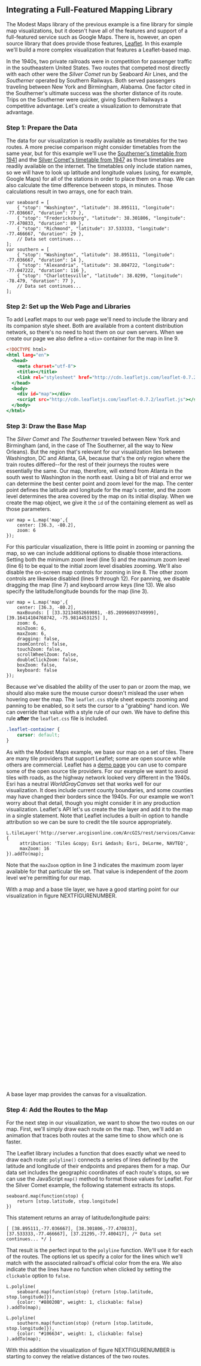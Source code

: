 ## Integrating a Full-Featured Mapping Library

The Modest Maps library of the previous example is a fine library for simple map visualizations, but it doesn't have all of the features and support of a full-featured service such as Google Maps. There is, however, an open source library that does provide those features, [Leaflet](http://leafletjs.com). In this example we'll build a more complex visualization that features a Leaflet-based map.

In the 1940s, two private railroads were in competition for passenger traffic in the southeastern United States. Two routes that competed most directly with each other were the _Silver Comet_ run by Seaboard Air Lines, and the _Southerner_ operated by Southern Railways. Both served passengers traveling between New York and Birmingham, Alabama. One factor cited in the Southerner's ultimate success was the shorter distance of its route. Trips on the Southerner were quicker, giving Southern Railways a competitive advantage. Let's create a visualization to demonstrate that advantage.

### Step 1: Prepare the Data

The data for our visualization is readily available as timetables for the two routes. A more precise comparison might consider timetables from the same year, but for this example we'll use the [Southerner's timetable from 1941](http://www.streamlinerschedules.com/concourse/track1/southerner194112.html) and the [Silver Comet's timetable from 1947](http://www.streamlinerschedules.com/concourse/track1/silvercomet194706.html) as those timetables are readily available on the internet. The timetables only include station names, so we will have to look up latitude and longitude values (using, for example, Google Maps) for all of the stations in order to place them on a map. We can also calculate the time difference between stops, in minutes. Those calculations result in two arrays, one for each train.

``` {.javascript .numberLines}
var seaboard = [
    { "stop": "Washington", "latitude": 38.895111, "longitude": -77.036667, "duration": 77 },
    { "stop": "Fredericksburg", "latitude": 38.301806, "longitude": -77.470833, "duration": 89 },
    { "stop": "Richmond", "latitude": 37.533333, "longitude": -77.466667, "duration": 29 },
    // Data set continues...
];
var southern = [
    { "stop": "Washington", "latitude": 38.895111, "longitude": -77.036667, "duration": 14 },
    { "stop": "Alexandria", "latitude": 38.804722, "longitude": -77.047222, "duration": 116 },
    { "stop": "Charlottesville", "latitude": 38.0299, "longitude": -78.479, "duration": 77 },
    // Data set continues...
];
```

### Step 2: Set up the Web Page and Libraries

To add Leaflet maps to our web page we'll need to include the library and its companion style sheet. Both are available from a content distribution network, so there's no need to host them on our own servers. When we create our page we also define a `<div>` container for the map in line 9.

``` {.html .numberLines}
<!DOCTYPE html>
<html lang="en">
  <head>
    <meta charset="utf-8">
    <title></title>
    <link rel="stylesheet" href="http://cdn.leafletjs.com/leaflet-0.7.2/leaflet.css" />
  </head>
  <body>
    <div id="map"></div>
    <script src="http://cdn.leafletjs.com/leaflet-0.7.2/leaflet.js"></script>
  </body>
</html>
```

### Step 3: Draw the Base Map

The _Silver Comet_ and _The Southerner_ traveled between New York and Birmingham (and, in the case of The Southerner, all the way to New Orleans). But the region that's relevant for our visualization lies between Washington, <span class="smcp">DC</span> and Atlanta, <span class="smcp">GA</span>, because that's the only region where the train routes differed--for the rest of their journeys the routes were essentially the same. Our map, therefore, will extend from Atlanta in the south west to Washington in the north east. Using a bit of trial and error we can determine the best center point and zoom level for the map. The center point defines the latitude and longitude for the map's center, and the zoom level determines the area covered by the map on its initial display. When we create the map object, we give it the `id` of the containing element as well as those parameters.

``` {.javascript .numberLines}
var map = L.map('map',{
    center: [36.3, -80.2],
    zoom: 6
});
```

For this particular visualization, there is little point in zooming or panning the map, so we can include additional options to disable those interactions. Setting both the minimum zoom level (line 5) and the maximum zoom level (line 6) to be equal to the initial zoom level disables zooming. We'll also disable the on-screen map controls for zooming in line 8. The other zoom controls are likewise disabled (lines 9 through 12). For panning, we disable dragging the map (line 7) and keyboard arrow keys (line 13). We also specify the latitude/longitude bounds for the map (line 3).

``` {.javascript .numberLines}
var map = L.map('map',{
    center: [36.3, -80.2],
    maxBounds: [ [33.32134852669881, -85.20996093749999], [39.16414104768742, -75.9814453125] ],
    zoom: 6,
    minZoom: 6,
    maxZoom: 6,
    dragging: false,
    zoomControl: false,
    touchZoom: false,
    scrollWheelZoom: false,
    doubleClickZoom: false,
    boxZoom: false,
    keyboard: false
});
```

Because we've disabled the ability of the user to pan or zoom the map, we should also make sure the mouse cursor doesn't mislead the user when hovering over the map. The `leaflet.css` style sheet expects zooming and panning to be enabled, so it sets the cursor to a "grabbing" hand icon. We can override that value with a style rule of our own. We have to define this rule **after** the `leaflet.css` file is included.

``` {.css .numberLines}
.leaflet-container {
    cursor: default;
}
```

As with the Modest Maps example, we base our map on a set of tiles. There are many tile providers that support Leaflet; some are open source while others are commercial. Leaflet has a [demo page](http://leaflet-extras.github.io/leaflet-providers/preview/) you can use to compare some of the open source tile providers. For our example we want to avoid tiles with roads, as the highway network looked very different in the 1940s. Esri has a neutral _WorldGrayCanvas_ set that works well for our visualization. It does include current county boundaries, and some counties may have changed their borders since the 1940s. For our example we won't worry about that detail, though you might consider it in any production visualization. Leaflet's <span class="smcp">API</span> let's us create the tile layer and add it to the map in a single statement. Note that Leaflet includes a built-in option to handle attribution so we can be sure to credit the tile source appropriately.

``` {.javascript .numberLines}
L.tileLayer('http://server.arcgisonline.com/ArcGIS/rest/services/Canvas/World_Light_Gray_Base/MapServer/tile/{z}/{y}/{x}', {
     attribution: 'Tiles &copy; Esri &mdash; Esri, DeLorme, NAVTEQ',
     maxZoom: 16
}).addTo(map);
```

Note that the `maxZoom` option in line 3 indicates the maximum zoom layer available for that particular tile set. That value is independent of the zoom level we're permitting for our map.

With a map and a base tile layer, we have a good starting point for our visualization in figure NEXTFIGURENUMBER.

<style>
.leaflet-container { cursor: default; }
</style>
<figure style="margin-left:0;margin-right:0;">
<div id="map-library-1" style="width:640px;height:500px;"></div>
<figcaption>A base layer map provides the canvas for a visualization.</figcaption>
</figure>

### Step 4: Add the Routes to the Map

For the next step in our visualization, we want to show the two routes on our map. First, we'll simply draw each route on the map. Then, we'll add an animation that traces both routes at the same time to show which one is faster.

The Leaflet library includes a function that does exactly what we need to draw each route: `polyline()` connects a series of lines defined by the latitude and longitude of their endpoints and prepares them for a map. Our data set includes the geographic coordinates of each route's stops, so we can use the JavaScript `map()` method to format those values for Leaflet. For the Silver Comet example, the following statement extracts its stops.

``` {.javascript .numberLines}
seaboard.map(function(stop) {
    return [stop.latitude, stop.longitude]
})
```

This statement returns an array of latitude/longitude pairs:

``` {.javascript .numberLines}
[ [38.895111,-77.036667], [38.301806,-77.470833], [37.533333,-77.466667], [37.21295,-77.400417], /* Data set continues... */ ]
```

That result is the perfect input to the `polyline` function. We'll use it for each of the routes. The options let us specify a color for the lines which we'll match with the associated railroad's official color from the era. We also indicate that the lines have no function when clicked by setting the `clickable` option to `false`.

``` {.javascript .numberLines}
L.polyline(
    seaboard.map(function(stop) {return [stop.latitude, stop.longitude]}),
    {color: "#88020B", weight: 1, clickable: false}
).addTo(map);

L.polyline(
    southern.map(function(stop) {return [stop.latitude, stop.longitude]}),
    {color: "#106634", weight: 1, clickable: false}
).addTo(map);
```

With this addition the visualization of figure NEXTFIGURENUMBER is starting to convey the relative distances of the two routes.

<figure style="margin-left:0;margin-right:0;">
<div id="map-library-2" style="width:640px;height:500px;"></div>
<figcaption>Additional map layers add data to the canvas.</figcaption>
</figure>

### Step 5: Add an Animation Control

Next, we'll animate the two routes. Not only will this emphasize the competitive advantage of the shorter route, it will also make the visualization more interesting and engaging. We'll definitely want to let our users start and stop the animation, so our map will need a control button. The Leaflet library doesn't have its own animation control, but the library does have a lot of support for customizations. Part of that support is a generic `Control` object. We can create an animation control by starting with that object and extending it.

``` {.javascript .numberLines}
L.Control.Animate = L.Control.extend({
    // custom code goes here
});
```

Next we define the options for our custom control. Those options include its position on the map, the text and tooltip (title) for its states, and functions to call when the animation starts or stops. Below, we define these within an `options` object, which lets Leaflet integrate them within its normal functionality.

``` {.javascript .numberLines}
L.Control.Animate = L.Control.extend({
    options: {
        position: 'topleft',
        animateStartText: '▶︎',
        animateStartTitle: 'Start animation',
        animatePauseText: '◼︎',
        animatePauseTitle: 'Pause animation',
        animateResumeText: '▶︎',
        animateResumeTitle: 'Resume animation',
        animateStartFn: null,
        animateStopFn: null
    },
```

For our example we're using <span class="smcp">UTF</span>-8 characters for the play and pause control. In a production visualization you might consider using icon fonts or images to have maximum control over the appearance.

Our animation control also needs an `onAdd()` method for Leaflet to call when it adds a control to a map. This method constructs the <span class="smcp">HTML</span> markup for the control and returns that to the caller.

``` {.javascript .numberLines}
    onAdd: function () {
        var animateName = 'leaflet-control-animate',
            container = L.DomUtil.create('div', animateName + ' leaflet-bar'),
            options = this.options;

        this._button  = this._createButton(this.options.animateStartText, 
            this.options.animateStartTitle, animateName,  container, this._clicked);

        return container;
    },
```

Our implementation of `onAdd()` constructs the markup in two stages. First, starting at line 3, it creates a `<div>` element and gives that element two classes: `leaflet-control-animate` and `leaflet-bar`. The first class is unique to our animation control, and we can use it to apply <span class="smcp">CSS</span> rules uniquely to our control. The second class is a general Leaflet class for all toolbars. By adding it to the animation control we're making that control consistent with other Leaflet controls. Note that Leaflet includes the `L.DomUtil.create()` method in line 3 to handle the details of creating the element.

The second part of `onAdd()` creates a button element within this `<div>` container. Most of the work takes place in the `_createButton()` function at line 6 which we'll examine shortly. The parameters to the function include:

* the text for the button,
* the tooltip (title) to display when the mouse hovers over the button,
* the <span class="smcp">CSS</span> class to apply to the button,
* the container in which to insert the button, and
* a function to call when the button is clicked.

If you're wondering why the name of this function begins with an underscore (_), that's the convention that Leaflet uses for private methods (and attributes). It's only a convention so there's no requirement to follow it, but doing so will make it easier for someone familiar with Leaflet to understand our code.

The `_createButton()` method itself relies on Leaflet utility functions. It creates the button as an `<a>` element with the specified text, title, and class, and it creates that element within the appropriate container (lines 2-5). It then binds several events to this `<a>` element. First it ignores initial `mousedown` and double-click events (line 8). It also prevents single-click events from propagating up the document tree and from implementing their default behavior (line 9). Finally, it executes the callback function on `click` events (line 10).


``` {.javascript .numberLines}
    _createButton: function (html, title, className, container, callback) {
        var link = L.DomUtil.create('a', className, container);
        link.innerHTML = html;
        link.href = '#';
        link.title = title;

        L.DomEvent
            .on(link, 'mousedown dblclick', L.DomEvent.stopPropagation)
            .on(link, 'click', L.DomEvent.stop)
            .on(link, 'click', callback, this);

        return link;
    },
```

The callback function itself is our next task. Before we get into the function, we add a single state variable (`_running`) to keep track of whether or not the animation is currently running. It starts out stopped (line 1). Then our callback function starts by checking this variable in line 4. If _running is true, that means the animation was running and has just been paused by the current click, so it changes the control to indicate that clicking will now resume the animation. If the animation isn't running, the callback function does the opposite. It changes the control to indicate that a subsequent click will pause it. In both cases the callback function executes the appropriate control function if one exists. Finally, it sets the state of the `_running` state variable to its complement.

``` {.javascript .numberLines}
    _running: false,
    
    _clicked: function() {
        if (this._running) {
            if (this.options.animateStopFn) {
                this.options.animateStopFn();
            }
            this._button.innerHTML = this.options.animateResumeText;
            this._button.title = this.options.animateResumeTitle;
        } else {
            if (this.options.animateStartFn) {
                this.options.animateStartFn();
            }
            this._button.innerHTML = this.options.animatePauseText;
            this._button.title = this.options.animatePauseTitle;
        }
        this._running = !this._running;
    },
```

The last part of our custom control adds a `reset()` method to clear the animation. This function sets the control back to its initial state.

``` {.javascript .numberLines}
    reset: function() {
        this._running = false;
        this._button.innerHTML = this.options.animateStartText;
        this._button.title = this.options.animateStartTitle;
    }
});
```

To completely integrate our custom control into the Leaflet architecture, we add a function to the `L.control` object. Following the Leaflet convention, this function's name begins with a lowercase letter but is otherwise identical to the name of our control.

``` {.javascript .numberLines}
L.control.animate = function (options) {
    return new L.Control.Animate(options);
};
```

Defining this last function let's us create the control using a common Leaflet syntax, in particular:

``` {.javascript .numberLines}
L.control.animate().addTo(map);
```

That's the same syntax we've seen before with layers and polylines.

### Step 6: Prepare the Animation

With a convenient user control in place we can now begin work on the animation itself. Although this particular animation isn't especially taxing, we can still follow best practices and compute as much as possible in advance. Since we're animating two routes, we'll define a function that will build an animation for any input route. A second parameter will specify polyline options. This function will return an array of polyline paths, indexed by minutes. You can see the basic structure of this function below. The first element in the array will be the polyline for the first minute of the route. We'll build the entire array in the `animation` variable.

``` {.javascript .numberLines}
var buildAnimation = function(route, options) {
    var animation = [];
    
    // Code to build the polylines

    return animation;
}
```

To build the paths we iterate through the stops on the route. We want to keep track of all the stops we've already passed, so we define the `prevStops` array and initialize it as empty in line 1 below. Each iteration calculates the animation steps for the current stop up to the next stop. There's no need to go beyond the final stop on the route, so we terminate the loop at the next-to-last stop (`stopIdx < route.length-1;`).


``` {.javascript .numberLines}
    for (var stopIdx=0, prevStops=[]; stopIdx < route.length-1; stopIdx++) {
        // Code to calculate steps between current stop and next stop
    }
```

As we start to calculate the paths beginning at the current stop, we'll store that stop and the next stop in local variables, and we add the current stop to the `prevStops` array that's keeping track of previous stops.

``` {.javascript .numberLines}
        var stop = route[stopIdx];
        var nextStop = route[stopIdx+1]
        prevStops.push([stop.latitude, stop.longitude]);
```

For each stop in our data sets, the `duration` property stores the number of minutes until the next stop. We'll use an inner loop, shown below, to count from `1` up to that value. Within the loop we use a simple linear interpolation to calculate the position at the corresponding time. That position, when appended to the previous stops array, is the polyline path for that time. The code below creates a polyline based on the path and adds it to the animation array.

``` {.javascript .numberLines}
        for (var minutes = 1; minutes <= stop.duration; minutes++) {
            var position = [
                stop.latitude +  (nextStop.latitude  - stop.latitude)  * (minutes/stop.duration),
                stop.longitude + (nextStop.longitude - stop.longitude) * (minutes/stop.duration)
            ];
            animation.push(L.polyline(prevStops.concat([position]), options));
        }
```

When we use the array `concat()` method we embed the position array within another array object. That keeps `concat()` from flattening the position array before appending it. You can see the difference in the following examples. It's the latter outcome that we want.

``` {.javascript .numberLines}
[[1,2], [3,4]].concat([5,6]);   // => [[1,2], [3,4], 5, 6]
[[1,2], [3,4]].concat([[5,6]]); // => [[1,2], [3,4], [5,6]]
```

### Step 7: Animate the Routes

Now it's finally time to execute the animation. To initialize it we create an array to hold the two routes.

``` {.javascript .numberLines}
var routeAnimations = [
    buildAnimation(seaboard, {clickable: false, color: "#88020B", weight: 8, opacity: 1.0}),
    buildAnimation(southern, {clickable: false, color: "#106634", weight: 8, opacity: 1.0})
];
```

Next we calculate the maximum number of animation steps. That's the minimum of the length of the two animation arrays.

``` {.javascript .numberLines}
var maxSteps = Math.min.apply(null, routeAnimations.map(function(animation) {return animation.length}));
```

That statement might seem overly complex for finding the minimum length, but it works with an arbitrary number of routes. If, in the future, we decided to animate a third route on our map, we wouldn't have to change the code. The best way to understand the statement is to start in the middle and work out. The fragment

``` {.javascript .numberLines}
routeAnimations.map(function(animation) {return animation.length})
```

converts the array of route animations into an array of lengths, specifically `[870,775]`.

To find the minimum value in an array we can use the `Math.min` function, except that function expects its parameters as a comma-separated list of arguments rather than an array. The `apply()` method (which is available for any JavaScript function) converts an array into a comma-separated list. Its first parameter is a context for the function which, in our case is irrelevant, so we pass `null` for that parameter.

The animation keeps track of its current state with the `step` variable, which we initialize to `0`.

``` {.javascript .numberLines}
var step = 0;
```

The `animateStep()` function processes each step in the animation. There are four parts to this function.

``` {.javascript .numberLines}
var animateStep = function() {
    // Draw the next step in the animation
}
```

First we check to see whether or not this is the very first step in the animation. If it isn't, `step` will be greater than 0 and we can remove the previous step's polylines from the map in line 3.

``` {.javascript .numberLines .line-3}
    if (step > 0) {
        routeAnimations.forEach(function(animation) {
            map.removeLayer(animation[step-1]);
        });
    }
```

Next we check to see if we're already at the end of the animation. If so, then we restart the animation back at step 0.

``` {.javascript .numberLines}
    if (step === maxSteps) {
        step = 0;
    }
```

For the third part we add the current step's polylines to the map.

``` {.javascript .numberLines}
    routeAnimations.forEach(function(animation) {
        map.addLayer(animation[step]);
    });
```

Finally, we return `true` if we've reached the end of the animation.

``` {.javascript .numberLines}
    return ++step === maxSteps;
```

We'll execute this step function repeatedly in a JavaScript interval. We use a variable to keep a reference to that interval and add functions to start and stop it. In the `animate()` function we check the return value from `animateStep()` in line 4. When it returns `true` the animation is complete so we clear the interval and reset our control. (We'll see where that control is defined shortly.) The `pause()` function shown in line 10 stops the interval.

``` {.javascript .numberLines}
var interval = null;
var animate = function() {
    interval = window.setInterval(function() {
        if (animateStep()) {
            window.clearInterval(interval);
            control.reset();
        }
    }, 30);
}
var pause = function() {
    window.clearInterval(interval);
}
```

Now all we need to do is define the animation control using the object we created in step 5. Once we add it to the map, the user will be able to activate the animation.

``` {.javascript .numberLines}
var control = L.control.animate({
    animateStartFn: animate,
    animateStopFn:  pause
});
control.addTo(map);
```

### Step 8: Create Labels for the Stops

Before we wrap up the animation we'll add some labels for each train stop. To emphasize the passage of time, we'll reveal each label as the animation reaches the corresponding stop. To do that we'll create the labels using a special object; then we'll create a method to add labels to the map, and, to finish the label object, we'll create methods that the animation control can call to get or set a label's status.

Since Leaflet doesn't have a predefined object for labels, we can once again create our own custom object. We start with the basic Leaflet `Class`.

``` {.javascript .numberLines}
L.Label = L.Class.extend({
    // Implement the Label object
});
```

Our `Label` object accepts parameters for its position on the map, its label text, and any options. Below, we extend the `initialize()` method of the Leaflet `Class` to handle those parameters. For position and text we simply save their values for later use. For the options we use a Leaflet utility in line 4 to easily support default values. The object includes one variable to keep track of its status. Initially all labels are hidden, so `this._status` is initialized appropriately in line 5.

``` {.javascript .numberLines .line-5}
    initialize: function(latLng, label, options) {
        this._latlng = latLng;
        this._label = label;
        L.Util.setOptions(this, options);
        this._status = "hidden";
    },
```

Next we define the default option values with the `options` attribute. The only option we need for our label is an offset for the standard position. By default, that offset will be 0 in both the x- and y-coordinates.

``` {.javascript .numberLines}
    options: {
        offset: new L.Point(0, 0)
    },
});
```

This `options` attribute, combined with the call to `L.Util.setOptions` in the `initialize` method, establishes a default value (`0,0`) for the offset that can be easily overridden when a `Label` object is created.

Next we write the method that adds a label to a map. This method

1. creates a new `<div>` element with the <span class="smcp">CSS</span> class `leaflet-label` (line 2),
2. sets the `line-height` of that element to `0` to work around a quirk in the way Leaflet calculates position (line 3),
3. sets the `opacity` of the element to `0` to match its initial `hidden` status (line 4),
4. adds the new element to the `markerPane` layer in the map (line 5),
5. sets the contents of the element to the label text (line 6),
6. calculates a position for the label using its defined latitude/longitude (line 7) and then adjusting for any offset (line 8), and
7. positions the element on the map (line 9).

``` {.javascript .numberLines}
    onAdd: function(map) {
        this._container = L.DomUtil.create("div", "leaflet-label");
        this._container.style.lineHeight = "0";
        this._container.style.opacity = "0";
        map.getPanes().markerPane.appendChild(this._container);
        this._container.innerHTML = this._label;
        var position = map.latLngToLayerPoint(this._latlng);
        position = new L.Point(position.x + this.options.offset.x, position.y + this.options.offset.y);
        L.DomUtil.setPosition(this._container, position);
    },
```

> Step 2 above, setting the `line-height` to `0`, addresses a problem in the method Leaflet uses to position elements on the map. In particular, Leaflet does not account for other elements in the same parent container. By setting all elements to have no line height, we nullify this effect so that the calculated position is correct.

Finally we add methods to get and set the label's status. As the code below indicates, our labels can have three different status values, and those values determine the opacity of the label.

``` {.javascript .numberLines}
    getStatus: function() {
        return this._status;
    },
    setStatus: function(status) {
        switch (status) {
            case "hidden":
                this._status = "hidden";
                this._container.style.opacity = "0";
                break;
            case "shown":
                this._status = "shown";
                this._container.style.opacity = "1";
                break;
            case "dimmed":
                this._status = "dimmed";
                this._container.style.opacity = "0.5";
                break;
        }
    }
```

We included the option to adjust the label's position because not all labels will look good positioned exactly on the latitude and longitude of the station. Most will benefit from slight shifts to avoid interference with the route polylines, text on the base map tiles, or other labels. For a custom visualization such as this example, there's no substitute for trial and error adjustments. We'll capture those adjustments for each label by adding an additional `offset` field to our data set. The augmented data set might begin like this:

``` {.javascript .numberLines}
var seaboard = [
{ "stop": "Washington",     "offset": [-30,-10], /* Data continues... */ },
{ "stop": "Fredericksburg", "offset": [  6,  4], /* Data continues... */ },
{ "stop": "Richmond",       "offset": [  6,  4], /* Data continues... */ },
// Data set continues...
```

### Step 9: Build the Label Animation

To create the label animation we can once again iterate through the trains' routes. Because we have more than one route, a general purpose function will let us avoid duplicating code. As you can see from the code below we're not using a fixed number of arguments to our function. Instead we let the caller pass in as many individual routes as desired. All of those input parameters will be stored in the `arguments` object.

The `arguments` object looks a lot like a JavaScript array. It has a `length` property, and individual elements are accessible using, for example, `arguments[0]`. Unfortunately, the object isn't a true array, so we can't use the convenient array methods (such as `forEach`) on it. As a workaround, the very first statement in our `builLabelAnimation` function shown below relies on a simple trick to convert the `arguments` object into the true `args` array.  It's a bit long-winded, but the statement in line 2 effectively executes the `slice` method on `arguments`. That operation clones `arguments` into a true array.

> This same trick works for nearly all of JavaScript's "array-like" objects. You can often use it to convert them into true arrays.

``` {.javascript .numberLines}
var buildLabelAnimation = function() {
    var args = Array.prototype.slice.call(arguments),
        labels = [];

    // Calculate label animation values

    return labels;
}
```

With the routes converted into an array, we can use `forEach` to iterate through all of them, regardless of their number. As we begin processing each route we set the `minutes` value to zero. Then we can use `forEach` again iterate through all the stops on the route.

``` {.javascript .numberLines}
    args.forEach(function(route) {
        var minutes = 0;
        route.forEach(function(stop,idx) {
            // process each stop on the route
        });
    });
```

For each stop in the route we first check to see whether that stop is the first or last one. If so, we don't want to animate a label for that stop. Otherwise we create a new `Label` object in line 3 below, and add it to the map. Then we append that Label object to the `labels` array that's accumulating the label animation data. Notice that we add each label to this array twice. The first time we add it in line 9 is at the time the animation reaches the stop; in this case we add it with a status of `shown`. We also add the label to the array 50 minutes later in line 10, this time with a status of `dimmed`. When we execute the animation, it will show the label when the route first reaches the station and then dim it a bit later.

``` {.javascript .numberLines}
        route.forEach(function(stop,idx) {
            if (idx !== 0 && idx < route.length-1) {
                var label = new L.Label(
                    [stop.latitude, stop.longitude], 
                    stop.stop, 
                    {offset: new L.Point(stop.offset[0], stop.offset[1])}
                );
                map.addLayer(label);
                labels.push({minutes: minutes, label: label, status: "shown"});
                labels.push({minutes: minutes+50, label: label, status: "dimmed"});
            }
            minutes += stop.duration;
        });
```

Once we've iterated through all the routes, our `labels` array will indicate when each label should change status. At this point, though, the labels aren't listed in the order of their animation state changes. To fix that, we sort the array in order of increasing time.

``` {.javascript .numberLines}
    labels.sort(function(a,b) {return a.minutes - b.minutes;})
```

To use our new function, we call and pass in all the routes to animate.

``` {.javascript .numberLines}
var labels = buildLabelAnimation(seaboard, southern);
```

Because we're not animating the start (Washington, <span class="smcp">DC</span>) or end (Atlanta, <span class="smcp">GA</span>) of any routes, we can go ahead and display those on the map from the start. We can get the coordinates from any route; the example below uses the `seaboard` data set.

``` {.javascript .numberLines}
var start = seaboard[0];
var label = new L.Label(
    [start.latitude, start.longitude], 
    start.stop, 
    {offset: new L.Point(start.offset[0], start.offset[1])}
);
map.addLayer(label);
label.setStatus("shown");

var finish = seaboard[seaboard.length-1];
label = new L.Label(
    [finish.latitude, finish.longitude], 
    finish.stop, 
    {offset: new L.Point(finish.offset[0], finish.offset[1])}
);
map.addLayer(label);
label.setStatus("shown");
```

### Step 10: Incorporate Label Animation in the Animation Step

Now that the label animation data is available, we can make some adjustments to our animation function to incorporate the labels as well as the polyline paths. The first change is deciding when to conclude the animation. Because we're dimming the labels some time after the route passes their stops, we can't simply stop when all the paths are drawn. That might leave some labels undimmed. We'll need separate variables to store the number of steps for each animation, and the total number of animation steps will be whichever is greater.

``` {.javascript .numberLines}
var maxPathSteps = Math.min.apply(null,routeAnimations.map(function(animation) {return animation.length}));
var maxLabelSteps = labels[labels.length-1].minutes;
var maxSteps = Math.max(maxPathSteps, maxLabelSteps);
```

We also need a copy of the label animation data that we can destroy during the animation, while keeping the original data intact. We don't want to destroy the original so that users can replay the animation if they wish. The easiest way to copy a JavaScript array is by calling its `slice(0)` method.

> We can't simply copy the array using an assignment statement (`var labelAnimation = labels`). In JavaScript this statement would simply set `labelAnimation` to reference the same actual array as `labels`. Any changes made to the first would also affect the latter.

``` {.javascript .numberLines}
var labelAnimation = labels.slice(0);
```

The animation step function itself needs some additional code to handle labels. It will now have five major parts; we'll walk through each of them in the code that follows. Our first adjustment is to make sure the code only removes previous polyline paths as long as we're still adding paths to the map. That's only true when `step` is less than `maxPathSteps`.

``` {.javascript .numberLines}
    if (step > 0 && step < maxPathSteps) {
        routeAnimations.forEach(function(animation) {
            map.removeLayer(animation[step-1]);
        });
    }
```

The next block handles the case in which the user replays the animation. When that happens, the `step` value will still be set to `maxSteps` from the prior animation. To reset the animation we remove the last polyline paths for each route (lines 2-4), make a new copy of the label animation data (line 5), and hide all the labels (lines 6-8). We also reset the `step` variable to `0` (line 9).

``` {.javascript .numberLines}
    if (step === maxSteps) {
        routeAnimations.forEach(function(animation) {
            map.removeLayer(animation[maxPathSteps-1]);
        });
        labelAnimation = labels.slice(0);
        labelAnimation.forEach(function(label) {
            label.label.setStatus("hidden");
        });
        step = 0;
    }
```

The third block is a completely new block that animates the labels. It looks at the first element in the `labelAnimation` array, if one exists. If the time value for that element (its `minutes` property) is the same as the animation step, then we check to see if we need to process it. We always process label animations when we're still adding the paths. If the paths are complete, though, we only process animations for labels that are already shown. Once we're finished with the first element in `labelAnimation` we remove it from the array (using the `shift()` method) and check again. We must keep checking in case multiple label animation actions are scheduled at the same time.

``` {.javascript .numberLines}
    while (labelAnimation.length && step === labelAnimation[0].minutes) {
        var label = labelAnimation[0].label;
        if (step < maxPathSteps || label.getStatus() === "shown") {
            label.setStatus(labelAnimation[0].status);
        }
        labelAnimation.shift();       
    }
```

The code above explains a couple of things about our label animation preparation. First, because we sorted the label animation we only need to look at the first element in that array. That's much more efficient than searching through the entire array. Secondly, because we're working with a copy of the label animation array instead of the original, it's safe to remove elements once we finish processing them.

Now that we've handled all the label animations we can return to the polyline paths. As long as there are still paths to animate, we add them to the map as before.

``` {.javascript .numberLines}
    if (step < maxPathSteps) {
        routeAnimations.forEach(function(animation) {
            map.addLayer(animation[step]);
        });
    }
```

The final code block in our animation step function is the same as before. We return an indication of whether or not the animation is complete.

``` {.javascript .numberLines}
    return ++step === maxSteps;
```

There's one more improvement we can make the animation, in this case with a judicious bit of <span class="smcp">CSS</span>. Because we use the `opacity` property to change the status of the labels, we can define a <span class="smcp">CSS</span> transition for that property that will make any changes less abrupt. To accommodate all popular browsers we use appropriate vendor prefixes, but the effect of the rule is consistent. Whenever the browser changes the opacity of elements within a `leaflet-label` class, it will ease the transition in and out over a 500 millisecond period. This transition prevents the label animations from distracting users too much from the path animation that is the visualization's main effect.

``` {.css .numberLines}
.leaflet-label {
   -webkit-transition: opacity .5s ease-in-out;
      -moz-transition: opacity .5s ease-in-out;
       -ms-transition: opacity .5s ease-in-out;
        -o-transition: opacity .5s ease-in-out;
           transition: opacity .5s ease-in-out;
}
```

### Step 11: Add a Title

To complete the visualization all we need is a title and a bit of explanation. We can build the title as a Leaflet Control, much as we did for the animation control. The code to do this is quite straightforward. We provide a default position in the top left of the map in line 3 and accept a title string as an initialization parameter in line 6. In line 13, we make it so that title string becomes the `innerHTML` of the control when we add it to the map.

``` {.javascript .numberLines}
L.Control.Title = L.Control.extend({
    options: {
        position: "topleft"
    },

    initialize: function (title, options) {
        L.setOptions(this, options);
        this._title = title;
    },

    onAdd: function (map) {
        var container = L.DomUtil.create('div', 'leaflet-control-title');
        container.innerHTML = this._title;
        return container;
    }
});

L.control.title = function(title, options) {
    return new L.Control.Title(title, options);
};
```

Now we can use the following code to create a Title object with our desired content and immediately add it to the map. Here's a simple implementation; you can see a more elaborate title in the example of figure NEXTFIGURENUMBER.

``` {.javascript .numberLines}
L.control.title("Geography as a Competitive Advantage").addTo(map);
```

To set the title's appearance, we can define <span class="smcp">CSS</span> rules for children of the `leaflet-control-title` class.

At this point we have the interactive visualization of the two train routes in figure NEXTFIGURENUMBER. Our users can clearly see that the Southerner has a quicker route from Washington to Atlanta.

<style>
.leaflet-label {
   -webkit-transition: opacity .5s ease-in-out;
      -moz-transition: opacity .5s ease-in-out;
       -ms-transition: opacity .5s ease-in-out;
        -o-transition: opacity .5s ease-in-out;
           transition: opacity .5s ease-in-out;
}
.leaflet-top .leaflet-control-title,
.leaflet-left .leaflet-control-title {
    margin: 0;
    padding-left: 10px;
    padding-top: 0;
    width: 340px;
    background-color: white;
    background-color: rgba(255,255,255,0.8);
    border: 1px solid #CECDD2;
}
.leaflet-control-title div {
    font-family: 'Varela', sans-serif;
    font-weight: bold;
    font-size: 1.3em;
    padding-top: 0.2em;
    margin: 0;
}
.leaflet-control-title p {
    font-family: 'Varela', sans-serif;
    font-size: 1.1em;
    padding-right: 15px;
    -webkit-hyphens: auto;
    hyphens: auto;
}
.leaflet-label, .leaflet-control-attribution.leaflet-control {
    font-family: 'Varela', sans-serif;
}
.localfile .leaflet-control-title div {
    font-family: 'Avenir';
}
.localfile .leaflet-control-title p {
    font-family: 'Avenir';
}
.localfile .leaflet-label, .localfile .leaflet-control-attribution.leaflet-control {
    font-family: 'Avenir';
}
.seaboard {color: #88020B;}
.southern {color: #106634;}
.seaboard, .southern {
    position: relative;
    top: 1px;
}
.leaflet-container a {
    text-shadow: none;
    background-image: none;
    color: rgb(51, 51, 51);
}
</style>

<figure style="margin-left:0;margin-right:0;">
<div id="map-library-3" style="width:640px;height:500px;"></div>
<figcaption>Maps built in the browser with a map library can use interactivity to build interest.</figcaption>
</figure>



<script>
;(function(){

    draw = function() {

        var seaboard = [
            { "stop": "Washington",     "latitude": 38.895111, "longitude": -77.036667, "duration":  77, "offset": [-30,-10] },
            { "stop": "Fredericksburg", "latitude": 38.301806, "longitude": -77.470833, "duration":  89, "offset": [  6,  4] },
            { "stop": "Richmond",       "latitude": 37.533333, "longitude": -77.466667, "duration":  29, "offset": [  6,  4] },
            { "stop": "Petersburg",     "latitude": 37.21295,  "longitude": -77.400417, "duration":  93, "offset": [  6,  4] },
            { "stop": "Henderson",      "latitude": 36.324722, "longitude": -78.408611, "duration":  44, "offset": [  6,  4] },
            { "stop": "Raleigh",        "latitude": 35.818889, "longitude": -78.644722, "duration": 116, "offset": [  6,  4] },
            { "stop": "Hamlet",         "latitude": 34.888056, "longitude": -79.706111, "duration":  74, "offset": [  6,  6] },
            { "stop": "Monroe",         "latitude": 34.988889, "longitude": -80.549722, "duration":  58, "offset": [  6, -8] },
            { "stop": "Chester",        "latitude": 34.705556, "longitude": -81.211667, "duration":  54, "offset": [  6,  6] },
            { "stop": "Clinton",        "latitude": 34.471389, "longitude": -81.875,    "duration":  34, "offset": [  6,  6] },
            { "stop": "Greenwood",      "latitude": 34.189722, "longitude": -82.154722, "duration":  22, "offset": [ 10, -2] },
            { "stop": "Abbeville",      "latitude": 34.178611, "longitude": -82.379167, "duration":  39, "offset": [  4, 10] },
            { "stop": "Elberton",       "latitude": 34.109722, "longitude": -82.865556, "duration":  41, "offset": [  6, 10] },
            { "stop": "Athens",         "latitude": 33.95,     "longitude": -83.383333, "duration":  75, "offset": [  6,  6] },
            { "stop": "Emory",          "latitude": 33.791111, "longitude": -84.323333, "duration":  25, "offset": [ 10,  4] },
            { "stop": "Atlanta",        "latitude": 33.755,    "longitude": -84.39,     "duration":   0, "offset": [-21, 10] }
        ];
        
        var southern = [
            { "stop": "Washington",      "latitude": 38.895111, "longitude": -77.036667, "duration":  14, "offset": [-30,-10] },
            { "stop": "Alexandria",      "latitude": 38.804722, "longitude": -77.047222, "duration": 116, "offset": [  4,  4] },
            { "stop": "Charlottesville", "latitude": 38.0299,   "longitude": -78.479,    "duration":  77, "offset": [-85,  0] },
            { "stop": "Lynchburg",       "latitude": 37.403672, "longitude": -79.170205, "duration":  71, "offset": [-62,  0] },
            { "stop": "Danville",        "latitude": 36.587238, "longitude": -79.404404, "duration":  64, "offset": [-48, -1] },
            { "stop": "Greensboro",      "latitude": 36.08,     "longitude": -79.819444, "duration":  18, "offset": [-69, -4] },
            { "stop": "High Point",      "latitude": 35.970556, "longitude": -79.9975,   "duration":  47, "offset": [  5,  7] },
            { "stop": "Salisbury",       "latitude": 35.668333, "longitude": -80.478611, "duration":  50, "offset": [-57,  0] },
            { "stop": "Charlotte",       "latitude": 35.226944, "longitude": -80.843333, "duration":  25, "offset": [  8,  0] },
            { "stop": "Gastonia",        "latitude": 35.255278, "longitude": -81.180278, "duration":  63, "offset": [-26,-10] },
            { "stop": "Spartanburg",     "latitude": 34.946667, "longitude": -81.9275,   "duration":  43, "offset": [-80, -7] },
            { "stop": "Greenville",      "latitude": 34.844444, "longitude": -82.385556, "duration": 187, "offset": [-70,  2] },
            { "stop": "Atlanta",         "latitude": 33.755,    "longitude": -84.39,     "duration":   0, "offset": [-21, 10] }
        ];
        
        var map1 = L.map('map-library-1',{
            center: [36.3, -80.6],
            maxBounds: [ [33.32134852669881, -85.20996093749999], [39.16414104768742, -75.9814453125] ],
            zoom: 6,
            minZoom: 6,
            maxZoom: 6,
            dragging: false,
            zoomControl: false,
            touchZoom: false,
            scrollWheelZoom: false,
            doubleClickZoom: false,
            boxZoom: false,
            keyboard: false
        });
        
        L.tileLayer('http://server.arcgisonline.com/ArcGIS/rest/services/Canvas/World_Light_Gray_Base/MapServer/tile/{z}/{y}/{x}', {
             attribution: 'Tiles &copy; Esri &mdash; Esri, DeLorme, NAVTEQ',
             maxZoom: 16
        }).addTo(map1);
        
        var map2 = L.map('map-library-2',{
            center: [36.3, -80.6],
            maxBounds: [ [33.32134852669881, -85.20996093749999], [39.16414104768742, -75.9814453125] ],
            zoom: 6,
            minZoom: 6,
            maxZoom: 6,
            dragging: false,
            zoomControl: false,
            touchZoom: false,
            scrollWheelZoom: false,
            doubleClickZoom: false,
            boxZoom: false,
            keyboard: false
        });
        
        L.tileLayer('http://server.arcgisonline.com/ArcGIS/rest/services/Canvas/World_Light_Gray_Base/MapServer/tile/{z}/{y}/{x}', {
             attribution: 'Tiles &copy; Esri &mdash; Esri, DeLorme, NAVTEQ',
             maxZoom: 16
        }).addTo(map2);
         
        L.polyline(
            seaboard.map(function(stop) {return [stop.latitude, stop.longitude]}),
            {clickable: false, color: "#88020B", weight: 1}
        ).addTo(map2);
        
        L.polyline(
            southern.map(function(stop) {return [stop.latitude, stop.longitude]}),
            {clickable: false, color: "#106634", weight: 1}
        ).addTo(map2);
        
        
        
        var map3 = L.map('map-library-3',{
            center: [36.3, -80.6],
            maxBounds: [ [33.32134852669881, -85.20996093749999], [39.16414104768742, -75.9814453125] ],
            zoom: 6,
            minZoom: 6,
            maxZoom: 6,
            dragging: false,
            zoomControl: false,
            touchZoom: false,
            scrollWheelZoom: false,
            doubleClickZoom: false,
            boxZoom: false,
            keyboard: false
        });
        
        L.tileLayer('http://server.arcgisonline.com/ArcGIS/rest/services/Canvas/World_Light_Gray_Base/MapServer/tile/{z}/{y}/{x}', {
             attribution: 'Tiles &copy; Esri &mdash; Esri, DeLorme, NAVTEQ',
             maxZoom: 16
        }).addTo(map3);
        
        L.polyline(
            seaboard.map(function(stop) {return [stop.latitude, stop.longitude]}),
            {clickable: false, color: "#88020B", weight: 1}
        ).addTo(map3);
        
        L.polyline(
            southern.map(function(stop) {return [stop.latitude, stop.longitude]}),
            {clickable: false, color: "#106634", weight: 1}
        ).addTo(map3);
        
        
        L.Control.Animate = L.Control.extend({
            options: {
                position: 'bottomleft',
                animateStartText: '▶︎',
                animateStartTitle: 'Start animation',
                animatePauseText: '◼︎',
                animatePauseTitle: 'Pause animation',
                animateResumeText: '▶︎',
                animateResumeTitle: 'Resume animation',
                animateStartFn: null,
                animateStopFn: null
            },
            
            onAdd: function () {
                var animateName = 'leaflet-control-animate',
                    container = L.DomUtil.create('div', animateName + ' leaflet-bar'),
                    options = this.options;
        
                this._button  = this._createButton(options.animateStartText, options.animateStartTitle,
                        animateName,  container, this._clicked);
        
                return container;
            },
        
            _createButton: function (html, title, className, container, fn) {
                var link = L.DomUtil.create('a', className, container);
                link.innerHTML = html;
                link.href = '#';
                link.title = title;
        
                L.DomEvent
                    .on(link, 'mousedown dblclick', L.DomEvent.stopPropagation)
                    .on(link, 'click', L.DomEvent.stop)
                    .on(link, 'click', fn, this);
        
                return link;
            },
            
            _running: false,
            
            _clicked: function() {
                if (this._running) {
                    this._button.innerHTML = this.options.animateResumeText;
                    this._button.title = this.options.animateResumeTitle;
                    if (this.options.animateStopFn) {
                        this.options.animateStopFn();
                    }
                } else {
                    this._button.innerHTML = this.options.animatePauseText;
                    this._button.title = this.options.animatePauseTitle;
                    if (this.options.animateStartFn) {
                        this.options.animateStartFn();
                    }
                }
                this._running = !this._running;
            },
            
            reset: function() {
                this._running = false;
                this._button.innerHTML = this.options.animateStartText;
                this._button.title = this.options.animateStartTitle;
            }
        });
        
        L.control.animate = function(options) {
            return new L.Control.Animate(options);
        };
        
        var buildAnimation = function(route, options) {
            var animation = [];
        
            for (var stopIdx=0, prevStops=[]; stopIdx < route.length-1; stopIdx++) {
        	    var stop = route[stopIdx];
        	    var nextStop = route[stopIdx+1]
        	    prevStops.push([stop.latitude, stop.longitude]);
        	    for (var minutes = 1; minutes <= stop.duration; minutes++) {
        	        var position = [
        	            stop.latitude +  (nextStop.latitude  - stop.latitude)  * (minutes/stop.duration),
        	            stop.longitude + (nextStop.longitude - stop.longitude) * (minutes/stop.duration)
        	        ];
        	        animation.push(L.polyline(prevStops.concat([position]),options));
        	    }
        	}
        	return animation;
        }
        
        
        L.Label = L.Class.extend({
            initialize: function(latLng, label, options) {
                this._latlng = latLng;
                this._label = label;
                L.Util.setOptions(this, options);
                this._status = "hidden";
            },
            options: {
                offset: new L.Point(0, 0)
            },
            onAdd: function(map) {
                this._container = L.DomUtil.create('div', 'leaflet-label');
                this._container.style.lineHeight = "0";
                this._container.style.opacity = "0";
                map.getPanes().markerPane.appendChild(this._container);
                this._container.innerHTML = this._label;
                var pos = map.latLngToLayerPoint(this._latlng);
                var op = new L.Point(pos.x + this.options.offset.x, pos.y + this.options.offset.y);
                L.DomUtil.setPosition(this._container, op);
            },
            getStatus: function() {
                return this._status;
            },
            setStatus: function(status) {
                switch (status) {
                    case "hidden":
                        this._status = "hidden";
                        this._container.style.opacity = "0";
                        break;
                    case "shown":
                        this._status = "shown";
                        this._container.style.opacity = "1";
                        break;
                    case "dimmed":
                        this._status = "dimmed";
                        this._container.style.opacity = "0.5";
                        break;
                }
            }
        });
        
        var start = seaboard[0];
        var label = new L.Label([start.latitude,start.longitude], start.stop, {offset: new L.Point(start.offset[0], start.offset[1])});
        map3.addLayer(label);
        label.setStatus("shown");
        var finish = seaboard[seaboard.length-1];
        label = new L.Label([finish.latitude,finish.longitude], finish.stop, {offset: new L.Point(finish.offset[0], finish.offset[1])});
        map3.addLayer(label);
        label.setStatus("shown");
        
        
        var buildLabelAnimation = function() {
            var args = Array.prototype.slice.call(arguments),
                labels = [];
            
            args.forEach(function(route) {
                var minutes = 0;
                route.forEach(function(stop,idx) {
                    if (idx !== 0 && idx < route.length-1) {
                        var label = new L.Label([stop.latitude,stop.longitude], stop.stop, {offset: new L.Point(stop.offset[0], stop.offset[1])});
                        map3.addLayer(label);
                        labels.push({minutes: minutes, label: label, status: "shown"});
                        labels.push({minutes: minutes+50, label: label, status: "dimmed"});
                    }
                    minutes += stop.duration;
                });
            });
        
            labels.sort(function(a,b) {return a.minutes - b.minutes;})
            
            return labels;
        }
        
        var labels = buildLabelAnimation(seaboard, southern);
        var labelAnimation = labels.slice(0);
        
        var routeAnimations = [
            buildAnimation(seaboard, {clickable: false, color: "#88020B", weight: 6, opacity: 1.0}),
            buildAnimation(southern, {clickable: false, color: "#106634", weight: 6, opacity: 1.0})
        ];
        var maxPathSteps = Math.min.apply(null,routeAnimations.map(function(animation) {return animation.length}));
        var maxLabelSteps = labels[labels.length-1].minutes;
        var maxSteps = Math.max(maxPathSteps, maxLabelSteps);
        var step = 0;
        var animateStep = function() {
            if (step > 0 && step < maxPathSteps) {
                routeAnimations.forEach(function(animation) {
                    map3.removeLayer(animation[step-1]);
                });
            }
            if (step === maxSteps) {
                routeAnimations.forEach(function(animation) {
                    map3.removeLayer(animation[maxPathSteps-1]);
                });
                step = 0;
                labelAnimation = labels.slice(0);
                labelAnimation.forEach(function(label) {
                    label.label.setStatus("hidden");
                });
            }
            while (labelAnimation.length && step === labelAnimation[0].minutes) {
                var label = labelAnimation[0].label;
                if (label.getStatus() === "shown" || step < maxPathSteps) {
                    label.setStatus(labelAnimation[0].status);
                }
                labelAnimation.shift();       
            }
            if (step < maxPathSteps) {
                routeAnimations.forEach(function(animation) {
                    map3.addLayer(animation[step]);
                });
            }
            return ++step === maxSteps;
        }
        
        var interval = null;
        var animate = function() {
            interval = window.setInterval(function() {
                if (animateStep()) {
                    window.clearInterval(interval);
                    control.reset();
                }
            }, 30);
        }
        var pause = function() {
            window.clearInterval(interval);
        }
        
        var control = L.control.animate({
            animateStartFn: animate,
            animateStopFn:  pause
        });
        
        L.Control.Title = L.Control.extend({
            options: {
                position: "topleft"
            },
        
            initialize: function (title, options) {
                L.setOptions(this, options);
                this._title = title;
            },
        
            onAdd: function (map) {
                var container = L.DomUtil.create('div', 'leaflet-control-title');
                container.innerHTML = this._title;
                return container;
            }
        });
        
        L.control.title = function(title, options) {
            return new L.Control.Title(title, options);
        };
        
        L.control.title(
            "<div>Geography as Competitive Advantage</div>" +
            "<p>In the 1940s, the route of Southern Railways' <i>Southerner</i> " +
            "(<span class='southern'>━━</span>) " +
            "was shorter than the rival " +
            "<i>Silver Comet</i> of the Seaboard Air Line " +
            "(<span class='seaboard'>━━</span>)." +
            "Passengers traveling on the <i>Southerner</i> " +
            "could expect to arrive more than 90 minutes sooner " +
            "than those on the <i>Silver Comet</i>.</p>" +
            "<p>Click the play button to trace the journeys " +
            "of both trains between Washington, DC and Atlanta, GA.</p>"
        ).addTo(map3);
        
        control.addTo(map3);

    };

    if (typeof contentLoaded != "undefined") {
        contentLoaded.done(draw);
    } else {
        window.addEventListener('load', draw);
    }

}());
</script>
